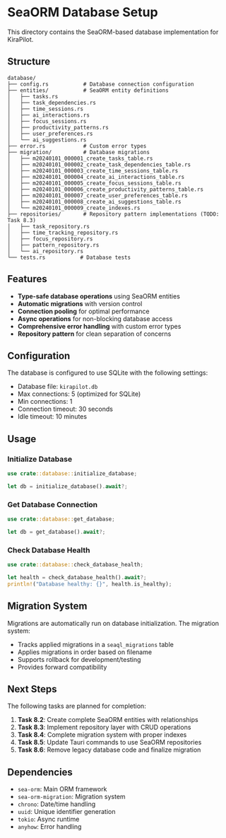 # SeaORM Database Setup

This directory contains the SeaORM-based database implementation for KiraPilot.

## Structure

```
database/
├── config.rs           # Database connection configuration
├── entities/           # SeaORM entity definitions
│   ├── tasks.rs
│   ├── task_dependencies.rs
│   ├── time_sessions.rs
│   ├── ai_interactions.rs
│   ├── focus_sessions.rs
│   ├── productivity_patterns.rs
│   ├── user_preferences.rs
│   └── ai_suggestions.rs
├── error.rs            # Custom error types
├── migration/          # Database migrations
│   ├── m20240101_000001_create_tasks_table.rs
│   ├── m20240101_000002_create_task_dependencies_table.rs
│   ├── m20240101_000003_create_time_sessions_table.rs
│   ├── m20240101_000004_create_ai_interactions_table.rs
│   ├── m20240101_000005_create_focus_sessions_table.rs
│   ├── m20240101_000006_create_productivity_patterns_table.rs
│   ├── m20240101_000007_create_user_preferences_table.rs
│   ├── m20240101_000008_create_ai_suggestions_table.rs
│   └── m20240101_000009_create_indexes.rs
├── repositories/       # Repository pattern implementations (TODO: Task 8.3)
│   ├── task_repository.rs
│   ├── time_tracking_repository.rs
│   ├── focus_repository.rs
│   ├── pattern_repository.rs
│   └── ai_repository.rs
└── tests.rs           # Database tests
```

## Features

- **Type-safe database operations** using SeaORM entities
- **Automatic migrations** with version control
- **Connection pooling** for optimal performance
- **Async operations** for non-blocking database access
- **Comprehensive error handling** with custom error types
- **Repository pattern** for clean separation of concerns

## Configuration

The database is configured to use SQLite with the following settings:

- Database file: `kirapilot.db`
- Max connections: 5 (optimized for SQLite)
- Min connections: 1
- Connection timeout: 30 seconds
- Idle timeout: 10 minutes

## Usage

### Initialize Database

```rust
use crate::database::initialize_database;

let db = initialize_database().await?;
```

### Get Database Connection

```rust
use crate::database::get_database;

let db = get_database().await?;
```

### Check Database Health

```rust
use crate::database::check_database_health;

let health = check_database_health().await?;
println!("Database healthy: {}", health.is_healthy);
```

## Migration System

Migrations are automatically run on database initialization. The migration system:

- Tracks applied migrations in a `seaql_migrations` table
- Applies migrations in order based on filename
- Supports rollback for development/testing
- Provides forward compatibility

## Next Steps

The following tasks are planned for completion:

1. **Task 8.2**: Create complete SeaORM entities with relationships
2. **Task 8.3**: Implement repository layer with CRUD operations
3. **Task 8.4**: Complete migration system with proper indexes
4. **Task 8.5**: Update Tauri commands to use SeaORM repositories
5. **Task 8.6**: Remove legacy database code and finalize migration

## Dependencies

- `sea-orm`: Main ORM framework
- `sea-orm-migration`: Migration system
- `chrono`: Date/time handling
- `uuid`: Unique identifier generation
- `tokio`: Async runtime
- `anyhow`: Error handling
